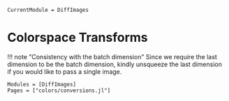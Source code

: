 ```@meta
CurrentModule = DiffImages
```
# Colorspace Transforms

!!! note "Consistency with the batch dimension"
    Since we require the last dimension to be the batch dimension, 
    kindly unsqueeze the last dimension if you would like to pass a
    single image.

```@autodocs
Modules = [DiffImages]
Pages = ["colors/conversions.jl"]
```

